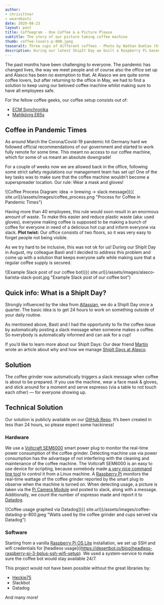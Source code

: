 ```yaml
---
author:
- chrisittner
- wearebasti
date: 2020-08-23
layout: post
title: Coffeegram - One Coffee & a Picture Please
subtitle: The story of our picture taking coffee machine
thumb: coffee-lovers-p-800.jpeg
teaseralt: Three cups of different coffees - Photo by Nathan Dumlao (https://unsplash.com/@nate_dumlao)
description: During our latest ShipIt Day we built a Raspberry Pi based bot that takes pictures of people making coffee and posts it on our companies Slack.
---
```


The past months have been challenging to everyone. The pandemic has changed lives, the way we meet people and of course also the office set up and Alasco has been no exemption to that.  At Alasco we are quite some coffee lovers, but after returning to the office in May, we had to find a solution to keep using our beloved coffee machine whilst making sure to have all employees safe.

For the fellow coffee geeks, our coffee setup consists out of:
- [ECM Synchronika](https://www.ecm.de/en/products/details/product/Product/Details/synchronika/)
- [Mahlkönig E65s](https://www.mahlkoenig.de/products/e65s)

## Coffee in Pandemic Times
As around March the Corona/Covid-19 pandemic hit Germany hard we followed official recommendations of our government and started to  work fully remote for some time. This meant no access to our coffee machine, which for some of us meant an absolute downgrade!

For a couple of weeks now we are allowed back in the office, following some strict safety regulations our management team has set up! One of the key tasks was to make sure that the coffee machine wouldn’t become a superspreader location. Our rule: Wear a mask and gloves! 

![Coffee Process Diagram: idea -> brewing -> slack message]({{ site.url}}/assets/images/coffee_process.png "Process for Coffee in Pandemic Times")

Having more than 40 employees, this rule would soon result in an enormous amount of waste. To make this easier and reduce plastic waste (aka: used gloves), everyone making coffee is supposed to be making a bunch of coffee for everyone in need of a delicious hot cup and inform everyone via slack. **Plot twist:** Our office consists of two floors, so it was very easy to forget people not being visible.

As we try hard to be inclusive, this was not ok for us! During our ShipIt Day in August, my colleague Basti and I decided to address this problem and come up with a solution that keeps everyone safe while making sure that a regular coffee supply is secured.

![Example Slack post of our coffee bot]({{ site.url}}/assets/images/alasco-barista-slack-post.jpg "Example Slack post of our coffee bot")

## Quick info: What is a ShipIt Day?
Strongly influenced by the idea from [Atlassian](https://www.atlassian.com/company/shipit), we do a ShipIt Day once a quarter. The basic idea is to get 24 hours to work on something outside of your daily routine. 

As mentioned above, Basti and I had the opportunity to fix the coffee issue by automatically posting a slack message when someone makes a coffee. So everybody is automatically informed and can ask for a cup!

If you’d like to learn more about our ShipIt Days: Our dear friend [Martin](www.moserei.de) wrote an article about why and how we manage [ShipIt Days at Alasco](https://alasco.tech/2019/07/02/shipit-day-recap.html).

## Solution
The coffee grinder now automatically triggers a slack message when coffee is about to be prepared. If you use the machine, wear a face mask & gloves, and stick around for a moment and serve espresso (via a table to not touch each other) — for everyone showing up.

## Technical Solution
Our solution is publicly available on our [GitHub Repo](https://github.com/alasco-tech/shipit-coffee-machine). It’s been created in less than 24 hours, so please expect some hackiness!

### Hardware
We use a [Voltcraft SEM6000](https://www.conrad.de/de/p/voltcraft-sem6000-energiekosten-messgeraet-bluetooth-schnittstelle-datenexport-datenloggerfunktion-trms-stromtarif-e-1558906.html) smart power plug to monitor the real-time power consumption of the coffee grinder.
Detecting machine use via power consumption has the advantage of not interfering with the cleaning and maintenance of the coffee machine. The Voltcraft SEM6000 is an easy to use device for scripting, because somebody made [a very nice command line tool](https://github.com/Heckie75/voltcraft-sem-6000) to control it from a Linux machine.
A [Raspberry Pi](https://www.raspberrypi.org/) monitors the real-time wattage of the coffee grinder reported by the smart plug to observe when the machine is turned on. When detecting usage, a picture is taken via the [Pi Camera Module](https://www.raspberrypi.org/products/camera-module-v2/) and posted to slack, along with a message. Additionally, we count the number of espresso made and report it to [Datadog](www.datadog.com).

![Coffee usage graphed via Datadog]({{ site.url}}/assets/images/coffee-datadog-p-800.jpeg "Watts used by the coffee grinder and cups served via Datadog")

### Software
Starting from a vanilla [Raspberry Pi OS Lite](https://www.raspberrypi.org/downloads/raspberry-pi-os/) installation, we set up SSH and wifi credentials for [headless usage]((https://desertbot.io/blog/headless-raspberry-pi-3-bplus-ssh-wifi-setup).
We used a system-service to make sure the coffee bot would stay available 24/7.


This project would not have been possible without the great libraries by:
- [Heckie75](https://github.com/Heckie75)
- Slackbot
- Datadog

And many more!
